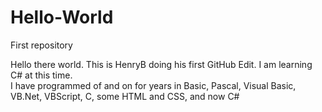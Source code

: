 # Hello-World
First repository

Hello there world.  This is HenryB doing his first GitHub Edit.  I am learning C# at this time.  
I have programmed of and on for years in Basic, Pascal, Visual Basic, VB.Net, VBScript, C, some HTML and CSS, and now C#
